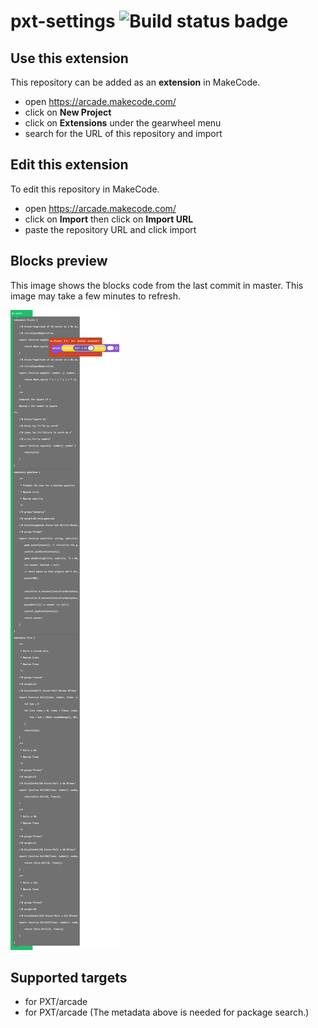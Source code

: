 # pxt-settings ![Build status badge](https://github.com/charliegregg/pxt-settings/workflows/MakeCode/badge.svg)



## Use this extension

This repository can be added as an **extension** in MakeCode.

* open https://arcade.makecode.com/
* click on **New Project**
* click on **Extensions** under the gearwheel menu
* search for the URL of this repository and import

## Edit this extension

To edit this repository in MakeCode.

* open https://arcade.makecode.com/
* click on **Import** then click on **Import URL**
* paste the repository URL and click import

## Blocks preview

This image shows the blocks code from the last commit in master.
This image may take a few minutes to refresh.

![A rendered view of the blocks](https://github.com/charliegregg/pxt-settings/raw/master/.makecode/blocks.png)

## Supported targets

* for PXT/arcade
* for PXT/arcade
(The metadata above is needed for package search.)

